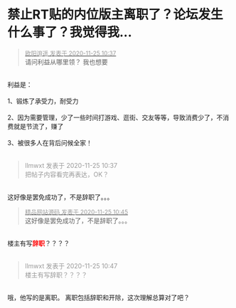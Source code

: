 # 禁止RT贴的内位版主离职了？论坛发生什么事了？我觉得我...


<div class="quote"><blockquote><font size="2"><a href="https://www.hostloc.com/forum.php?mod=redirect&amp;goto=findpost&amp;pid=9513526&amp;ptid=771064" target="_blank"><font color="#999999">欧阳逍遥 发表于 2020-11-25 10:37</font></a></font><br />
请问利益从哪里领？ 我也想要</blockquote></div><br />
利益是：<br />
<br />
1、锻炼了承受力，耐受力<br />
<br />
2、因为需要管理，少了一些时间打游戏、逛街、交友等等，导致消费少了，不消费就是节流了，赚了<br />
<br />
3、被很多人在背后问候全家！<br />
<br />
<img src="static/image/smiley/default/titter.gif" smilieid="9" border="0" alt="" /><img src="static/image/smiley/default/titter.gif" smilieid="9" border="0" alt="" /><img src="static/image/smiley/default/titter.gif" smilieid="9" border="0" alt="" />

<div class="quote"><blockquote><font color="#999999">llmwxt 发表于 2020-11-25 10:37</font><br />
<font color="#999999">把帖子内容看完再表达，OK？</font></blockquote></div><br />
这好像是罢免成功了，不是辞职了。。。

<div class="quote"><blockquote><font size="2"><a href="https://www.hostloc.com/forum.php?mod=redirect&amp;goto=findpost&amp;pid=9513597&amp;ptid=771064" target="_blank"><font color="#999999">精品网站源码 发表于 2020-11-25 10:45</font></a></font><br />
这好像是罢免成功了，不是辞职了。。。</blockquote></div><br />
楼主有写<strong><font color="Red">辞职</font></strong>？？？？<br />
<br />


<div class="quote"><blockquote><font color="#999999">llmwxt 发表于 2020-11-25 10:47</font><br />
<font color="#999999">楼主有写辞职？？？？</font></blockquote></div><br />
哦，他写的是离职。 离职包括辞职和开除，这次理解总算对了吧？
